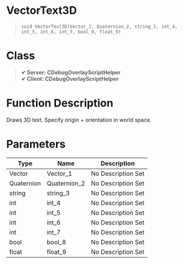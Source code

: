 # VectorText3D
> `void VectorText3D(Vector_1, Quaternion_2, string_3, int_4, int_5, int_6, int_7, bool_8, float_9)`
# Class
> __✔ Server: CDebugOverlayScriptHelper__  
> __✔ Client: CDebugOverlayScriptHelper__  
# Function Description
Draws 3D text. Specify origin + orientation in world space.
# Parameters
Type|Name|Description
--|--|--
Vector|Vector_1|No Description Set
Quaternion|Quaternion_2|No Description Set
string|string_3|No Description Set
int|int_4|No Description Set
int|int_5|No Description Set
int|int_6|No Description Set
int|int_7|No Description Set
bool|bool_8|No Description Set
float|float_9|No Description Set
